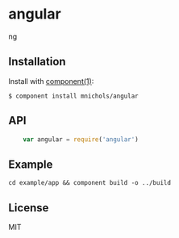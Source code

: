 
# angular

  ng

## Installation

  Install with [component(1)](http://component.io):

    $ component install mnichols/angular

## API

```js
    var angular = require('angular')
```

## Example

`cd example/app && component build -o ../build`


## License

  MIT
